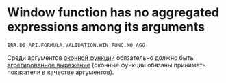 # Window function has no aggregated expressions among its arguments

`ERR.DS_API.FORMULA.VALIDATION.WIN_FUNC.NO_AGG`

Среди аргументов [оконной функции](../../../datalens/function-ref/window-functions.md) обязательно должно быть [агрегированное выражение](../../concepts/aggregation-tutorial.md#datalens-aggregation) (оконные функции обязаны принимать показатели в качестве аргументов).